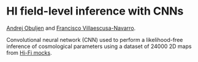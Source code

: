 # HI field-level inference with CNNs

[Andrej Obuljen](mailto:andrej.obuljen@uzh.ch) and [Francisco Villaescusa-Navarro](https://franciscovillaescusa.github.io).

Convolutional neural network (CNN) used to perform a likelihood-free inference of cosmological parameters using a dataset of 24000 2D maps from [Hi-Fi mocks](https://github.com/andrejobuljen/Hi-Fi_mocks).




